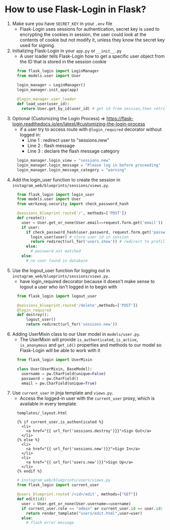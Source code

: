 # How to use Flask-Login in Flask?
  1. Make sure you have `SECRET_KEY` in your `.env` file
      - Flask-Login uses sessions for authentication, secret key is used to encrypting the cookies in session, the user could look at the contents of cookie but not modify it, unless they know the secret key used for signing.
  1. Initializing Flask-Login in your `app.py` or `__init__.py`
      - A user loader tells Flask-Login how to get a specific user object from the ID that is stored in the session cookie
      ```py
        from flask_login import LoginManager
        from models.user import User

        login_manager = LoginManager()
        login_manager.init_app(app)
        
        @login_manager.user_loader
        def load_user(user_id):
          return User.get_by_id(user_id) # get id from session,then retrieve user object from database
       ``` 
  1. Optional (Customizing the Login Process) => https://flask-login.readthedocs.io/en/latest/#customizing-the-login-process
      - if a user try to access route with `@login_required` decorator without logged in:
        - Line 1 : redirect user to "sessions.new" 
        - Line 2 : flash message 
        - Line 3 : declare the flash message category
      ```py
        login_manager.login_view = "sessions.new" 
        login_manager.login_message = "Please log in before proceeding"
        login_manager.login_message_category = "warning"
        ```
  1. Add the login_user function to create the session in `instagram_web/blueprints/sessions/views.py`. 
      ```py
        from flask_login import login_user
        from models.user import User
        from werkzeug.security import check_password_hash

        @sessions_blueprint.route('/', methods=['POST'])
        def create():
          user = User.get_or_none(User.email==request.form.get('email'))
          if user:
            if check_password_hash(user.password, request.form.get('password')) :
              login_user(user) # store user id in session
              return redirect(url_for('users.show')) # redirect to profile page
            else:
              # password not matched
          else:
            # no user found in database
       ``` 
  1. Use the logout_user function for logging out in `instagram_web/blueprints/sessions/views.py`.
      - have login_required decorator because it doesn't make sense to logout a user who isn't logged in to begin with
      ```py
        from flask_login import logout_user

        @sessions_blueprint.route('/delete',methods=['POST'])
        @login_required
        def destroy():
            logout_user()
            return redirect(url_for('sessions.new'))
       ``` 
  1. Adding UserMixin class to our User model in `models/user.py`.
      - The UserMixin will provide `is_authenticated`, `is_active`, `is_anonymous` and `get_id()` properties and methods to our model so Flask-Login will be able to work with it
      ```py
        from flask_login import UserMixin

        class User(UserMixin, BaseModel):
          username = pw.CharField(unique=False)
          password = pw.CharField()
          email = pw.CharField(unique=True)
       ``` 
  1. Use `current_user` in jinja template and `views.py`.
      - Access the logged-in user with the `current_user` proxy, which is available in every template.
      ```jinja
        templates/_layout.html

        {% if current_user.is_authenticated %}
          <li>
            <a href="{{ url_for('sessions.destroy')}}">Sign Out</a>
          </li>
        {% else %}
          <li>
            <a href="{{ url_for('sessions.new')}}">Sign In</a>
          </li>
          <li>
            <a href="{{ url_for('users.new')}}">Sign Up</a>
          </li>
        {% endif %}
      ```
      ```py
        # instagram_web/blueprints/users/views.py
        from flask_login import current_user

        @users_blueprint.route('/<id>/edit', methods=["GET"])
        def edit(id):
          user = User.get_or_none(User.username==username)
          if current_user.role == "admin" or current_user.id == user.id:
            return render_template("users/edit.html",user=user)
          else:
            # flash error message
       ``` 

      
